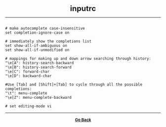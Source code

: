 <p align="center">
  <b>
  <font size="+2">inputrc</font>
  </b>
</p>

---

```

# make autocomplete case-insensitive
set completion-ignore-case on

# immediately show the completions list
set show-all-if-ambiguous on
set show-all-if-unmodified on

# mappings for making up and down arrow searching through history:
"\e[A": history-search-backward
"\e[B": history-search-forward
"\e[C": forward-char
"\e[D": backward-char

#Use [Tab] and [Shift]+[Tab] to cycle through all the possible completions:
"\t": menu-complete
"\e[Z": menu-complete-backward

# set editing-mode vi

```

---

<p align="center">
  <b>
  <a href="https://gs1293.github.io/resource/resource.html"> <font size="-1">Go Back</font></a>
  </b>
</p>

